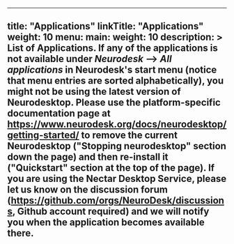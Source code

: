 
---
title: "Applications"
linkTitle: "Applications"
weight: 10
menu:
  main:
    weight: 10
description: >
  List of Applications. If any of the applications is not available under _Neurodesk_ --> _All applications_ in Neurodesk's start menu (notice that menu entries are sorted alphabetically), you might not be using the latest version of Neurodesktop. Please use the platform-specific documentation page at https://www.neurodesk.org/docs/neurodesktop/getting-started/ to remove the current Neurodesktop ("Stopping neurodesktop" section down the page) and then re-install it ("Quickstart" section at the top of the page). If you are using the Nectar Desktop Service, please let us know on the discussion forum (https://github.com/orgs/NeuroDesk/discussions, Github account required) and we will notify you when the application becomes available there. 
---
